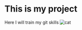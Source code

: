 # This is my project
Here I will train my git skills
![cat](https://i.guim.co.uk/img/media/26392d05302e02f7bf4eb143bb84c8097d09144b/446_167_3683_2210/master/3683.jpg?width=620&quality=85&fit=max&s=10cfd0078905457b68dae0f690f8cf19)
